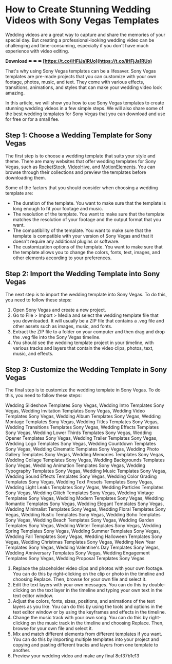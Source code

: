 # How to Create Stunning Wedding Videos with Sony Vegas Templates
 
Wedding videos are a great way to capture and share the memories of your special day. But creating a professional-looking wedding video can be challenging and time-consuming, especially if you don't have much experience with video editing.
 
**Download ✏ ✏ ✏ [https://t.co/iHFjJa1RUo](https://t.co/iHFjJa1RUo)**


 
That's why using Sony Vegas templates can be a lifesaver. Sony Vegas templates are pre-made projects that you can customize with your own footage, photos, music, and text. They come with various effects, transitions, animations, and styles that can make your wedding video look amazing.
 
In this article, we will show you how to use Sony Vegas templates to create stunning wedding videos in a few simple steps. We will also share some of the best wedding templates for Sony Vegas that you can download and use for free or for a small fee.
 
## Step 1: Choose a Wedding Template for Sony Vegas
 
The first step is to choose a wedding template that suits your style and theme. There are many websites that offer wedding templates for Sony Vegas, such as [RocketStock](https://www.rocketstock.com/video-packs/wedding-templates-sony-vegas/), [VideoHive](https://videohive.net/category/after-effects-project-files/openers/special-events?term=wedding%20sony%20vegas), and [MotionElements](https://www.motionelements.com/after-effects-templates/wedding). You can browse through their collections and preview the templates before downloading them.
 
Some of the factors that you should consider when choosing a wedding template are:
 
- The duration of the template. You want to make sure that the template is long enough to fit your footage and music.
- The resolution of the template. You want to make sure that the template matches the resolution of your footage and the output format that you want.
- The compatibility of the template. You want to make sure that the template is compatible with your version of Sony Vegas and that it doesn't require any additional plugins or software.
- The customization options of the template. You want to make sure that the template allows you to change the colors, fonts, text, images, and other elements according to your preferences.

## Step 2: Import the Wedding Template into Sony Vegas
 
The next step is to import the wedding template into Sony Vegas. To do this, you need to follow these steps:

1. Open Sony Vegas and create a new project.
2. Go to File > Import > Media and select the wedding template file that you downloaded. It will usually be a ZIP file that contains a .veg file and other assets such as images, music, and fonts.
3. Extract the ZIP file to a folder on your computer and then drag and drop the .veg file into the Sony Vegas timeline.
4. You should see the wedding template project in your timeline, with various tracks and layers that contain the video clips, photos, text, music, and effects.

## Step 3: Customize the Wedding Template in Sony Vegas
 
The final step is to customize the wedding template in Sony Vegas. To do this, you need to follow these steps:
 
Wedding Slideshow Templates Sony Vegas,  Wedding Intro Templates Sony Vegas,  Wedding Invitation Templates Sony Vegas,  Wedding Video Templates Sony Vegas,  Wedding Album Templates Sony Vegas,  Wedding Montage Templates Sony Vegas,  Wedding Titles Templates Sony Vegas,  Wedding Transitions Templates Sony Vegas,  Wedding Effects Templates Sony Vegas,  Wedding Lower Thirds Templates Sony Vegas,  Wedding Opener Templates Sony Vegas,  Wedding Trailer Templates Sony Vegas,  Wedding Logo Templates Sony Vegas,  Wedding Countdown Templates Sony Vegas,  Wedding Cinematic Templates Sony Vegas,  Wedding Photo Gallery Templates Sony Vegas,  Wedding Memories Templates Sony Vegas,  Wedding Collage Templates Sony Vegas,  Wedding Backgrounds Templates Sony Vegas,  Wedding Animation Templates Sony Vegas,  Wedding Typography Templates Sony Vegas,  Wedding Music Templates Sony Vegas,  Wedding Sound Effects Templates Sony Vegas,  Wedding Color Grading Templates Sony Vegas,  Wedding Text Presets Templates Sony Vegas,  Wedding Light Leaks Templates Sony Vegas,  Wedding Particles Templates Sony Vegas,  Wedding Glitch Templates Sony Vegas,  Wedding Vintage Templates Sony Vegas,  Wedding Modern Templates Sony Vegas,  Wedding Romantic Templates Sony Vegas,  Wedding Elegant Templates Sony Vegas,  Wedding Minimalist Templates Sony Vegas,  Wedding Floral Templates Sony Vegas,  Wedding Rustic Templates Sony Vegas,  Wedding Boho Templates Sony Vegas,  Wedding Beach Templates Sony Vegas,  Wedding Garden Templates Sony Vegas,  Wedding Winter Templates Sony Vegas,  Wedding Spring Templates Sony Vegas,  Wedding Summer Templates Sony Vegas,  Wedding Fall Templates Sony Vegas,  Wedding Halloween Templates Sony Vegas,  Wedding Christmas Templates Sony Vegas,  Wedding New Year Templates Sony Vegas,  Wedding Valentine's Day Templates Sony Vegas,  Wedding Anniversary Templates Sony Vegas,  Wedding Engagement Templates Sony Vegas,  Wedding Proposal Templates Sony Vegas

1. Replace the placeholder video clips and photos with your own footage. You can do this by right-clicking on the clip or photo in the timeline and choosing Replace. Then, browse for your own file and select it.
2. Edit the text layers with your own messages. You can do this by double-clicking on the text layer in the timeline and typing your own text in the text editor window.
3. Adjust the colors, fonts, sizes, positions, and animations of the text layers as you like. You can do this by using the tools and options in the text editor window or by using the keyframes and effects in the timeline.
4. Change the music track with your own song. You can do this by right-clicking on the music track in the timeline and choosing Replace. Then, browse for your own file and select it.
5. Mix and match different elements from different templates if you want. You can do this by importing multiple templates into your project and copying and pasting different tracks and layers from one template to another.
6. Preview your wedding video and make any final 8cf37b1e13



